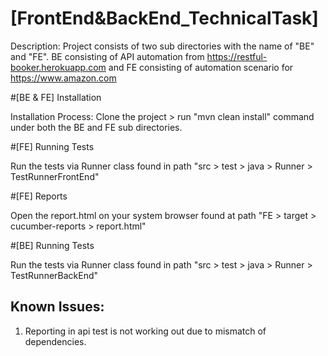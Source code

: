 # [FrontEnd&BackEnd_TechnicalTask]

Description: Project consists of two sub directories with the name of "BE" and "FE". BE consisting of API automation from https://restful-booker.herokuapp.com
and FE consisting of automation scenario for https://www.amazon.com

#[BE & FE] Installation

Installation Process: Clone the project > run "mvn clean install" command under both the
BE and FE sub directories.

#[FE] Running Tests

Run the tests via Runner class found in path "src > test > java > Runner > TestRunnerFrontEnd"

#[FE] Reports

Open the report.html on your system browser found at path "FE > target > cucumber-reports > report.html"

#[BE] Running Tests

Run the tests via Runner class found in path "src > test > java > Runner > TestRunnerBackEnd"

**Known Issues:**
- 
1. Reporting in api test is not working out due to mismatch of dependencies.
